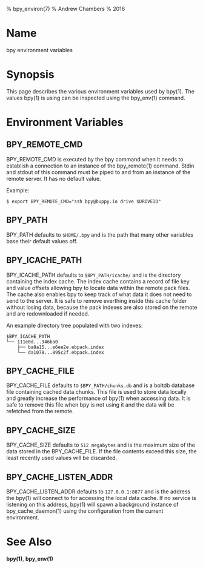 % bpy_environ(7)
% Andrew Chambers
% 2016

# Name

bpy environment variables

# Synopsis

This page describes the various environment variables used by bpy(1). The values bpy(1) is
using can be inspected using the bpy_env(1) command.

# Environment Variables

## BPY_REMOTE_CMD

BPY_REMOTE_CMD is executed by the bpy command when it needs to establish a connection to
an instance of the bpy_remote(1) command. Stdin and stdout of this command must be piped to and from an instance
of the remote server. It has no default value.

Example:

```
$ export BPY_REMOTE_CMD="ssh bpy@buppy.io drive $DRIVEID"
```

## BPY_PATH

BPY_PATH defaults to ```$HOME/.bpy``` and is the path that many other variables base their
default values off.

## BPY_ICACHE_PATH

BPY_ICACHE_PATH defaults to ```$BPY_PATH/icache/``` and is the directory containing the index cache. The index cache contains a record of file
key and value offsets allowing bpy to locate data within the remote pack files. The cache also enables
bpy to keep track of what data it does not need to send to the server. 
It is safe to remove everthing inside this cache folder without losing data, because the
pack indexes are also stored on the remote and are redownloaded if needed.

An example directory tree populated with two indexes:

```
$BPY_ICACHE_PATH
└── 111e0d...946ba0
    ├── ba8a15...e6ee2e.ebpack.index
    └── da1078...895c2f.ebpack.index
```

## BPY_CACHE_FILE

BPY_CACHE_FILE defaults to ```$BPY_PATH/chunks.db``` and is a boltdb database file containing cached data chunks.
This file is used to store data locally and greatly increase the performance of bpy(1) when accessing data.
It is safe to remove this file when bpy is not using it and the data will be refetched from the remote.

## BPY_CACHE_SIZE

BPY_CACHE_SIZE defaults to ```512 megabytes``` and is the maximum size of the data stored in the BPY_CACHE_FILE.
If the file contents exceed this size, the least recently used values will be discarded.

## BPY_CACHE_LISTEN_ADDR

BPY_CACHE_LISTEN_ADDR defaults to ```127.0.0.1:8877``` and is the address the bpy(1) will connect to for accessing the 
local data cache. If no service is listening on this address, bpy(1) will spawn a background instance of bpy_cache_daemon(1) using
the configuration from the current environment.

# See Also

**bpy(1)**, **bpy_env(1)**
